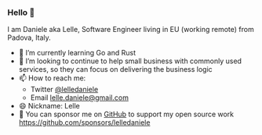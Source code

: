 ### Hello 👋

I am Daniele aka Lelle, Software Engineer living in EU (working remote) from Padova, Italy.

- 🌱 I’m currently learning Go and Rust
- 👯 I’m looking to continue to help small business with commonly used services, so they can focus on delivering the business logic
- 📫 How to reach me:
  - Twitter [@lelledaniele](https://twitter.com/lelledaniele)
  - Email lelle.daniele@gmail.com
- 😄 Nickname: Lelle
- 💖 You can sponsor me on [GitHub](https://github.com/sponsors/lelledaniele) to support my open source work https://github.com/sponsors/lelledaniele

